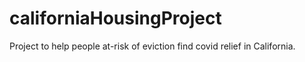 # californiaHousingProject
Project to help people at-risk of eviction find covid relief in California. 
